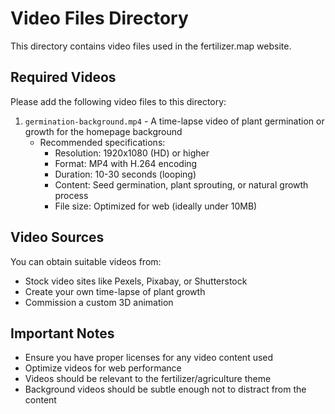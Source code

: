 # Video Files Directory

This directory contains video files used in the fertilizer.map website.

## Required Videos

Please add the following video files to this directory:

1. `germination-background.mp4` - A time-lapse video of plant germination or growth for the homepage background
   - Recommended specifications:
     - Resolution: 1920x1080 (HD) or higher
     - Format: MP4 with H.264 encoding
     - Duration: 10-30 seconds (looping)
     - Content: Seed germination, plant sprouting, or natural growth process
     - File size: Optimized for web (ideally under 10MB)

## Video Sources

You can obtain suitable videos from:
- Stock video sites like Pexels, Pixabay, or Shutterstock
- Create your own time-lapse of plant growth
- Commission a custom 3D animation

## Important Notes

- Ensure you have proper licenses for any video content used
- Optimize videos for web performance
- Videos should be relevant to the fertilizer/agriculture theme
- Background videos should be subtle enough not to distract from the content 